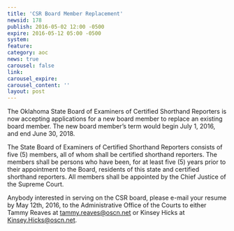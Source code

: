 ```yaml
---
title: 'CSR Board Member Replacement'
newsid: 178
publish: 2016-05-02 12:00 -0500
expire: 2016-05-12 05:00 -0500
system: 
feature: 
category: aoc
news: true
carousel: false
link: 
carousel_expire: 
carousel_content: ''
layout: post
---
```

<p>The Oklahoma State Board of Examiners of Certified Shorthand Reporters is now accepting applications for a new board member to replace an existing board member. The new board member’s term would begin July 1, 2016, and end June 30, 2018.</p>
<p>The State Board of Examiners of Certified Shorthand Reporters consists of five (5) members, all of whom shall be certified shorthand reporters. The members shall be persons who have been, for at least five (5) years prior to their appointment to the Board, residents of this state and certified shorthand reporters. All members shall be appointed by the Chief Justice of the Supreme Court.</p>
<p>Anybody interested in serving on the CSR board, please e-mail your resume by May 12th, 2016, to the Administrative Office of the Courts to either Tammy Reaves at <a href="mailto:tammy.reaves@oscn.net" target="_blank">tammy.reaves@oscn.net</a> or Kinsey Hicks at <a href="mailto:Kinsey.Hicks@oscn.net" target="_blank">Kinsey.Hicks@oscn.net</a>.</p>